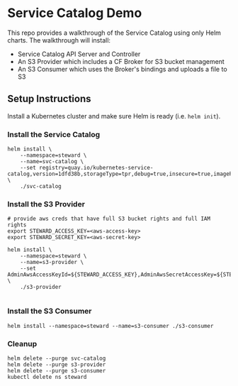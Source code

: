 # Service Catalog Demo

This repo provides a walkthrough of the Service Catalog using only Helm charts.
The walkthrough will install:

 * Service Catalog API Server and Controller
 * An S3 Provider which includes a CF Broker for S3 bucket management
 * An S3 Consumer which uses the Broker's bindings and uploads a file to S3

## Setup Instructions

Install a Kubernetes cluster and make sure Helm is ready (i.e. `helm init`).

### Install the Service Catalog

```console
helm install \
    --namespace=steward \
    --name=svc-catalog \
    --set registry=quay.io/kubernetes-service-catalog,version=1dfd38b,storageType=tpr,debug=true,insecure=true,imagePullPolicy=IfNotPresent,globalNamespace=steward \
    ./svc-catalog
```

### Install the S3 Provider

```console
# provide aws creds that have full S3 bucket rights and full IAM rights
export STEWARD_ACCESS_KEY=<aws-access-key>
export STEWARD_SECRET_KEY=<aws-secret-key>

helm install \
    --namespace=steward \
    --name=s3-provider \
    --set AdminAwsAccessKeyId=${STEWARD_ACCESS_KEY},AdminAwsSecretAccessKey=${STEWARD_SECRET_KEY} \
    ./s3-provider
    
```

### Install the S3 Consumer

```console
helm install --namespace=steward --name=s3-consumer ./s3-consumer
```

### Cleanup

```console
helm delete --purge svc-catalog
helm delete --purge s3-provider
helm delete --purge s3-consumer
kubectl delete ns steward
```
